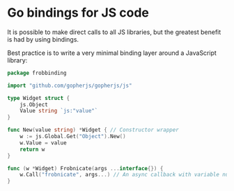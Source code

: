 # Go bindings for JS code

It is possible to make direct calls to all JS libraries, but the greatest benefit is had by using bindings.

Best practice is to write a very minimal binding layer around a JavaScript library:

``` go
package frobbinding

import "github.com/gopherjs/gopherjs/js"

type Widget struct {
    js.Object
    Value string `js:"value"`
}

func New(value string) *Widget { // Constructor wrapper
    w := js.Global.Get("Object").New()
    w.Value = value
    return w
}

func (w *Widget) Frobnicate(args ...interface{}) {
    w.Call("frobnicate", args...) // An async callback with variable number/type of arguments
}
```
